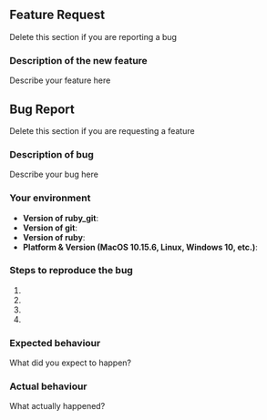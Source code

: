 ## Feature Request
Delete this section if you are reporting a bug

### Description of the new feature
Describe your feature here

## Bug Report
Delete this section if you are requesting a feature

### Description of bug
Describe your bug here

### Your environment
* **Version of ruby_git**: 
* **Version of git**: 
* **Version of ruby**: 
* **Platform & Version (MacOS 10.15.6, Linux, Windows 10, etc.)**: 

### Steps to reproduce the bug
1.
2.
3.
4.

### Expected behaviour
What did you expect to happen?

### Actual behaviour
What actually happened?